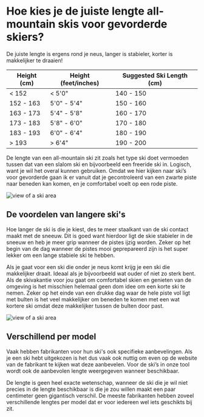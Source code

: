 # Hoe kies je de juiste lengte all-mountain skis voor gevorderde skiers?

De juiste lengte is ergens rond je neus, langer is stabieler, korter is makkelijker te draaien!

| Height (cm) | Height (feet/inches) | Suggested Ski Length (cm) |
|-------------|----------------------|---------------------------|
| < 152       | < 5'0"               | 140 - 150                 |
| 152 - 163   | 5'0" - 5'4"          | 150 - 160                 |
| 163 - 173   | 5'4" - 5'8"          | 160 - 170                 |
| 173 - 183   | 5'8" - 6'0"          | 170 - 180                 |
| 183 - 193   | 6'0" - 6'4"          | 180 - 190                 |
| > 193       | > 6'4"               | 190 - 200                 |

De lengte van een all-mountain ski zit zoals het type ski doet vermoeden tussen dat van een slalom ski en bijvoorbeeld een freeride ski in. Logisch, want je wil het overal kunnen gebruiken. Omdat we hier kijken naar ski’s voor gevorderde gaan ik er vanuit dat je gecontroleerd van een zwarte piste naar beneden kan komen, en je comfortabel voelt op een rode piste. 

![view of a ski area](/images/banner-2.jpeg)

## De voordelen van langere ski's

Hoe langer de ski is die je kiest, des te meer staalkant van de ski contact maakt met de sneeuw. Dit is goed want hierdoor ligt de skie stabieler in de sneeuw en heb je meer grip wanneer de pistes ijzig worden. Zeker op het begin van de dag wanneer de pistes mooi geprepareerd zijn is het super lekker om een lange stabiele ski te hebben. 

Als je gaat voor een ski die onder je neus komt krijg je een ski die makkelijker draait. Ideaal als je bijvoorbeeld wat ouder of niet zo sterk bent. Als de skivakantie voor jou gaat om comfortabel skien en genieten van de omgeving is het misschien helemaal geen dom idee om een korte ski te nemen. Zeker op het einde van een drukke dag waar de hele piste vol ligt met bulten is het veel makkelijker om beneden te komen met een wat kortere ski omdat deze makkelijker tussen de bulten door past. 

![view of a ski area](/images/banner-1.jpeg)

## Verschillend per model

Vaak hebben fabrikanten voor hun ski's ook specifieke aanbevelingen. Als je een ski hebt uitgekozen is het dus vaak ook nuttig om even op de website van de fabrikant te kijken wat deze aanbevelen. Voor de ski’s in onze tool wordt ook de aanbevolen lengte weergegeven wanneer beschikbaar. 

De lengte is geen heel exacte wetenschap, wanneer de ski die je wil niet precies in de lengte beschikbaar is die je zou willen maakt een paar centimeter geen gigantisch verschil. De meeste fabrikanten hebben zoveel verschillende lengtes per model dat er voor iedereen wel iets geschikts bij zit. 